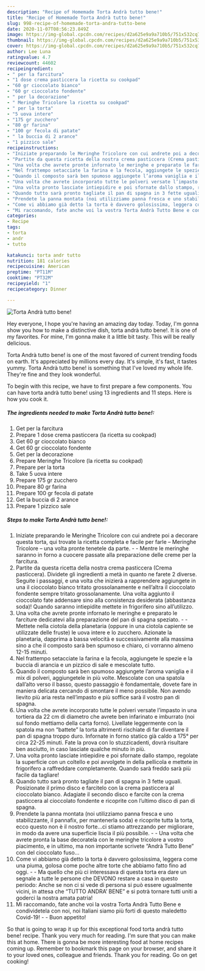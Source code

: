 ```yaml
---
description: "Recipe of Homemade Torta Andrà tutto bene!"
title: "Recipe of Homemade Torta Andrà tutto bene!"
slug: 998-recipe-of-homemade-torta-andra-tutto-bene
date: 2020-11-07T08:56:23.849Z
image: https://img-global.cpcdn.com/recipes/d2a625e9a9a710b5/751x532cq70/torta-andra-tutto-bene-recipe-main-photo.jpg
thumbnail: https://img-global.cpcdn.com/recipes/d2a625e9a9a710b5/751x532cq70/torta-andra-tutto-bene-recipe-main-photo.jpg
cover: https://img-global.cpcdn.com/recipes/d2a625e9a9a710b5/751x532cq70/torta-andra-tutto-bene-recipe-main-photo.jpg
author: Lee Luna
ratingvalue: 4.7
reviewcount: 44602
recipeingredient:
- " per la farcitura"
- "1 dose crema pasticcera la ricetta su cookpad"
- "60 gr cioccolato bianco"
- "60 gr cioccolato fondente"
- " per la decorazione"
- " Meringhe Tricolore la ricetta su cookpad"
- " per la torta"
- "5 uova intere"
- "175 gr zucchero"
- "80 gr farina"
- "100 gr fecola di patate"
- " la buccia di 2 arance"
- "1 pizzico sale"
recipeinstructions:
- "Iniziate preparando le Meringhe Tricolore con cui andrete poi a decorare questa torta, qui trovate la ricetta completa e facile per farle – Meringhe Tricolore – una volta pronte tenetele da parte.  Mentre le meringhe saranno in forno a cuocere passate alla preparazione delle creme per la farcitura."
- "Partite da questa ricetta della nostra crema pasticcera (Crema pasticcera). Dividete gli ingredienti a metà in quanto ne farete 2 diverse. Seguite i passaggi, e una volta che inizierà a rapprendere aggiungete in una il cioccolato bianco tritato grossolanamente e nell’altra il cioccolato fondente sempre tritato grossolanamente. Una volta aggiunto il cioccolato fate addensare sino alla consistenza desiderata (abbastanza soda)! Quando saranno intiepidite mettete in frigorifero sino all’utilizzo."
- "Una volta che avrete pronte infornato le meringhe e preparato le farciture dedicatevi alla preparazione del pan di spagna speziato.  Mettete nella ciotola della planetaria (oppure in una ciotola capiente se utilizzate delle fruste) le uova intere e lo zucchero. Azionate la planetaria, dapprima a bassa velocità e successivamente alla massima sino a che il composto sarà ben spumoso e chiaro, ci vorranno almeno 12-15 minuti."
- "Nel frattempo setacciate la farina e la fecola, aggiungete le spezie e la buccia di arancia e un pizzico di sale e mescolate tutto."
- "Quando il composto sarà ben spumoso aggiungete l’aroma vaniglia e il mix di polveri, aggiungetele in più volte. Mescolate con una spatola dall’alto verso il basso, questo passaggio è fondamentale, dovete fare in maniera delicata cercando di smontare il meno possibile. Non avendo lievito più aria resta nell’impasto e più soffice sarà il vostro pan di spagna."
- "Una volta che avrete incorporato tutte le polveri versate l’impasto in una tortiera da 22 cm di diametro che avrete ben infarinato e imburrato (noi sul fondo mettiamo della carta forno). Livellate leggermente con la spatola ma non “battete” la torta altrimenti rischiate di far diventare il pan di spagna troppo duro. Infornate in forno statico già caldo a 175° per circa 22-25 minuti. Fate la prova con lo stuzzicadenti, dovrà risultare ben asciutto, in caso lasciate qualche minuto in più."
- "Una volta pronto lasciate intiepidire e poi sfornate dallo stampo, regolate la superficie con un coltello e poi avvolgete in della pellicola e mettete in frigorifero a raffreddare completamente. Quando sarà freddo sarà più facile da tagliare!"
- "Quando tutto sarà pronto tagliate il pan di spagna in 3 fette uguali. Posizionate il primo disco e farcitelo con la crema pasticcera al cioccolato bianco. Adagiate il secondo disco e farcite con la crema pasticcera al cioccolato fondente e ricoprite con l’ultimo disco di pan di spagna."
- "Prendete la panna montata (noi utilizziamo panna fresca e uno stabilizzante, il pannafix, per mantenerla soda) e ricoprite tutta la torta, ecco questo non è il nostro forte…ci stiamo attrezzando per migliorare, in modo da avere una superficie liscia il più possibile.  Una volta che avrete pronta la base decoratela con le meringhe tricolore a vostro piacimento, e in ultimo, ma non importante scrivete “Andrà Tutto Bene” con del cioccolato fuso…"
- "Come vi abbiamo già detto la torta è davvero golosissima, leggera come una piuma, golosa come poche altre torte che abbiamo fatto fino ad oggi.  Ma quello che più ci interessava di questa torta era dare un segnale a tutte le persone che DEVONO restare a casa in questo periodo: Anche se non ci si vede di persona si può essere ugualmente vicini, in attesa che “TUTTO ANDRA’ BENE” e si potrà tornare tutti uniti a goderci la nostra amata patria!"
- "Mi raccomando, fate anche voi la vostra Torta Andrà Tutto Bene e condividetela con noi, noi Italiani siamo più forti di questo maledetto Covid-19!  Buon appetito!"
categories:
- Recipe
tags:
- torta
- andr
- tutto

katakunci: torta andr tutto 
nutrition: 181 calories
recipecuisine: American
preptime: "PT11M"
cooktime: "PT32M"
recipeyield: "1"
recipecategory: Dinner

---
```



![Torta Andrà tutto bene!](https://img-global.cpcdn.com/recipes/d2a625e9a9a710b5/751x532cq70/torta-andra-tutto-bene-recipe-main-photo.jpg)

Hey everyone, I hope you're having an amazing day today. Today, I'm gonna show you how to make a distinctive dish, torta andrà tutto bene!. It is one of my favorites. For mine, I'm gonna make it a little bit tasty. This will be really delicious.



Torta Andrà tutto bene! is one of the most favored of current trending foods on earth. It's appreciated by millions every day. It's simple, it's fast, it tastes yummy. Torta Andrà tutto bene! is something that I've loved my whole life. They're fine and they look wonderful.


To begin with this recipe, we have to first prepare a few components. You can have torta andrà tutto bene! using 13 ingredients and 11 steps. Here is how you cook it.

<!--inarticleads1-->

##### The ingredients needed to make Torta Andrà tutto bene!:

1. Get  per la farcitura
1. Prepare 1 dose crema pasticcera (la ricetta su cookpad)
1. Get 60 gr cioccolato bianco
1. Get 60 gr cioccolato fondente
1. Get  per la decorazione
1. Prepare  Meringhe Tricolore (la ricetta su cookpad)
1. Prepare  per la torta
1. Take 5 uova intere
1. Prepare 175 gr zucchero
1. Prepare 80 gr farina
1. Prepare 100 gr fecola di patate
1. Get  la buccia di 2 arance
1. Prepare 1 pizzico sale




<!--inarticleads2-->

##### Steps to make Torta Andrà tutto bene!:

1. Iniziate preparando le Meringhe Tricolore con cui andrete poi a decorare questa torta, qui trovate la ricetta completa e facile per farle – Meringhe Tricolore – una volta pronte tenetele da parte. -  - Mentre le meringhe saranno in forno a cuocere passate alla preparazione delle creme per la farcitura.
1. Partite da questa ricetta della nostra crema pasticcera (Crema pasticcera). Dividete gli ingredienti a metà in quanto ne farete 2 diverse. Seguite i passaggi, e una volta che inizierà a rapprendere aggiungete in una il cioccolato bianco tritato grossolanamente e nell’altra il cioccolato fondente sempre tritato grossolanamente. Una volta aggiunto il cioccolato fate addensare sino alla consistenza desiderata (abbastanza soda)! Quando saranno intiepidite mettete in frigorifero sino all’utilizzo.
1. Una volta che avrete pronte infornato le meringhe e preparato le farciture dedicatevi alla preparazione del pan di spagna speziato. -  - Mettete nella ciotola della planetaria (oppure in una ciotola capiente se utilizzate delle fruste) le uova intere e lo zucchero. Azionate la planetaria, dapprima a bassa velocità e successivamente alla massima sino a che il composto sarà ben spumoso e chiaro, ci vorranno almeno 12-15 minuti.
1. Nel frattempo setacciate la farina e la fecola, aggiungete le spezie e la buccia di arancia e un pizzico di sale e mescolate tutto.
1. Quando il composto sarà ben spumoso aggiungete l’aroma vaniglia e il mix di polveri, aggiungetele in più volte. Mescolate con una spatola dall’alto verso il basso, questo passaggio è fondamentale, dovete fare in maniera delicata cercando di smontare il meno possibile. Non avendo lievito più aria resta nell’impasto e più soffice sarà il vostro pan di spagna.
1. Una volta che avrete incorporato tutte le polveri versate l’impasto in una tortiera da 22 cm di diametro che avrete ben infarinato e imburrato (noi sul fondo mettiamo della carta forno). Livellate leggermente con la spatola ma non “battete” la torta altrimenti rischiate di far diventare il pan di spagna troppo duro. Infornate in forno statico già caldo a 175° per circa 22-25 minuti. Fate la prova con lo stuzzicadenti, dovrà risultare ben asciutto, in caso lasciate qualche minuto in più.
1. Una volta pronto lasciate intiepidire e poi sfornate dallo stampo, regolate la superficie con un coltello e poi avvolgete in della pellicola e mettete in frigorifero a raffreddare completamente. Quando sarà freddo sarà più facile da tagliare!
1. Quando tutto sarà pronto tagliate il pan di spagna in 3 fette uguali. Posizionate il primo disco e farcitelo con la crema pasticcera al cioccolato bianco. Adagiate il secondo disco e farcite con la crema pasticcera al cioccolato fondente e ricoprite con l’ultimo disco di pan di spagna.
1. Prendete la panna montata (noi utilizziamo panna fresca e uno stabilizzante, il pannafix, per mantenerla soda) e ricoprite tutta la torta, ecco questo non è il nostro forte…ci stiamo attrezzando per migliorare, in modo da avere una superficie liscia il più possibile. -  - Una volta che avrete pronta la base decoratela con le meringhe tricolore a vostro piacimento, e in ultimo, ma non importante scrivete “Andrà Tutto Bene” con del cioccolato fuso…
1. Come vi abbiamo già detto la torta è davvero golosissima, leggera come una piuma, golosa come poche altre torte che abbiamo fatto fino ad oggi. -  - Ma quello che più ci interessava di questa torta era dare un segnale a tutte le persone che DEVONO restare a casa in questo periodo: Anche se non ci si vede di persona si può essere ugualmente vicini, in attesa che “TUTTO ANDRA’ BENE” e si potrà tornare tutti uniti a goderci la nostra amata patria!
1. Mi raccomando, fate anche voi la vostra Torta Andrà Tutto Bene e condividetela con noi, noi Italiani siamo più forti di questo maledetto Covid-19! -  - Buon appetito!




So that is going to wrap it up for this exceptional food torta andrà tutto bene! recipe. Thank you very much for reading. I'm sure that you can make this at home. There is gonna be more interesting food at home recipes coming up. Remember to bookmark this page on your browser, and share it to your loved ones, colleague and friends. Thank you for reading. Go on get cooking!
